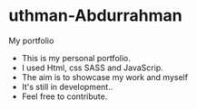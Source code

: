 # uthman-Abdurrahman
My portfolio
* This is my personal portfolio.
* I used Html, css SASS and JavaScrip.
* The aim is to showcase my work and myself
* It's still in development..
* Feel free to contribute.


